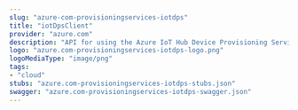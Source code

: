 ```yaml
---
slug: "azure-com-provisioningservices-iotdps"
title: "iotDpsClient"
provider: "azure.com"
description: "API for using the Azure IoT Hub Device Provisioning Service features."
logo: "azure.com-provisioningservices-iotdps-logo.png"
logoMediaType: "image/png"
tags:
- "cloud"
stubs: "azure.com-provisioningservices-iotdps-stubs.json"
swagger: "azure.com-provisioningservices-iotdps-swagger.json"
---
```


